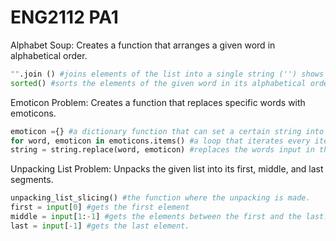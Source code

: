 # ENG2112 PA1

Alphabet Soup: Creates a function that arranges a given word in alphabetical order.

```python
"".join () #joins elements of the list into a single string ('') shows that it will function with no spaces.
sorted() #sorts the elements of the given word in its alphabetical order based on the letter's ASCII value.
```

Emoticon Problem: Creates a function that replaces specific words with emoticons.

```python
emoticon ={} #a dictionary function that can set a certain string into an emoticon of your choosing.
for word, emoticon in emoticons.items() #a loop that iterates every item in the emoticons dictionary.
string = string.replace(word, emoticon) #replaces the words input in the emoticon dictionary with its set of emoticons
```

Unpacking List Problem: Unpacks the given list into its first, middle, and last segments.

```python
unpacking_list_slicing() #the function where the unpacking is made.
first = input[0] #gets the first element
middle = input[1:-1] #gets the elements between the first and the last.
last = input[-1] #gets the last element.
```
